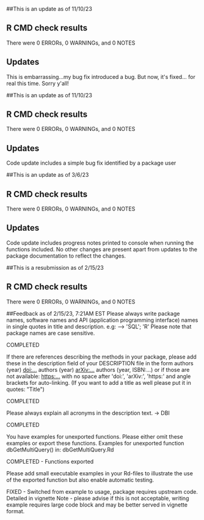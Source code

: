 ##This is an update as of 11/10/23

## R CMD check results
There were 0 ERRORs, 0 WARNINGs, and 0 NOTES

## Updates
This is embarrassing...my bug fix introduced a bug. But now, it's fixed...
for real this time. Sorry y'all!


##This is an update as of 11/10/23

## R CMD check results
There were 0 ERRORs, 0 WARNINGs, and 0 NOTES

## Updates
Code update includes a simple bug fix identified by a package user

##This is an update as of 3/6/23

## R CMD check results
There were 0 ERRORs, 0 WARNINGs, and 0 NOTES

## Updates
Code update includes progress notes printed to console when running
the functions included. No other changes are present apart from 
updates to the package documentation to reflect the changes.

##This is a resubmission as of 2/15/23

## R CMD check results
There were 0 ERRORs, 0 WARNINGs, and 0 NOTES

##Feedback as of 2/15/23, 7:21AM EST
Please always write package names, software names and API (application
programming interface) names in single quotes in title and description.
e.g: --> 'SQL'; 'R'
Please note that package names are case sensitive.

COMPLETED


If there are references describing the methods in your package, please
add these in the description field of your DESCRIPTION file in the form
authors (year) <doi:...>
authors (year) <arXiv:...>
authors (year, ISBN:...)
or if those are not available: <https:...>
with no space after 'doi:', 'arXiv:', 'https:' and angle brackets for
auto-linking. (If you want to add a title as well please put it in
quotes: "Title")

COMPLETED

Please always explain all acronyms in the description text. -> DBI

COMPLETED

You have examples for unexported functions. Please either omit these
examples or export these functions.
Examples for unexported function
   dbGetMultiQuery() in:
      dbGetMultiQuery.Rd

COMPLETED - Functions exported

Please add small executable examples in your Rd-files to illustrate the
use of the exported function but also enable automatic testing.

FIXED - Switched from example to usage, package requires upstream code. Detailed in vignette
Note - please advise if this is not acceptable, writing example requires large code block
and may be better served in vignette format.
